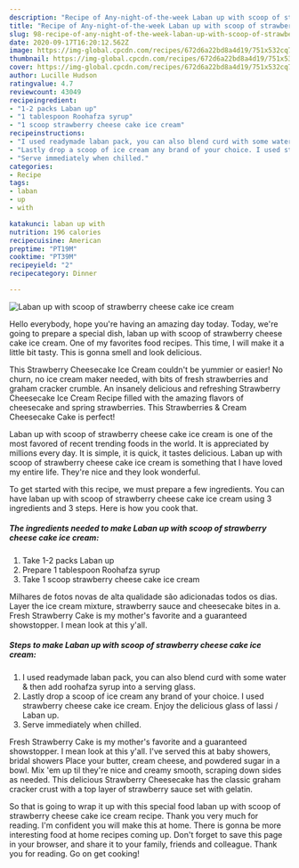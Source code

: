 ```yaml
---
description: "Recipe of Any-night-of-the-week Laban up with scoop of strawberry cheese cake ice cream"
title: "Recipe of Any-night-of-the-week Laban up with scoop of strawberry cheese cake ice cream"
slug: 98-recipe-of-any-night-of-the-week-laban-up-with-scoop-of-strawberry-cheese-cake-ice-cream
date: 2020-09-17T16:20:12.562Z
image: https://img-global.cpcdn.com/recipes/672d6a22bd8a4d19/751x532cq70/laban-up-with-scoop-of-strawberry-cheese-cake-ice-cream-recipe-main-photo.jpg
thumbnail: https://img-global.cpcdn.com/recipes/672d6a22bd8a4d19/751x532cq70/laban-up-with-scoop-of-strawberry-cheese-cake-ice-cream-recipe-main-photo.jpg
cover: https://img-global.cpcdn.com/recipes/672d6a22bd8a4d19/751x532cq70/laban-up-with-scoop-of-strawberry-cheese-cake-ice-cream-recipe-main-photo.jpg
author: Lucille Hudson
ratingvalue: 4.7
reviewcount: 43049
recipeingredient:
- "1-2 packs Laban up"
- "1 tablespoon Roohafza syrup"
- "1 scoop strawberry cheese cake ice cream"
recipeinstructions:
- "I used readymade laban pack, you can also blend curd with some water &amp; then add roohafza syrup into a serving glass."
- "Lastly drop a scoop of ice cream any brand of your choice. I used strawberry cheese cake ice cream. Enjoy the delicious glass of lassi / Laban up."
- "Serve immediately when chilled."
categories:
- Recipe
tags:
- laban
- up
- with

katakunci: laban up with 
nutrition: 196 calories
recipecuisine: American
preptime: "PT19M"
cooktime: "PT39M"
recipeyield: "2"
recipecategory: Dinner

---
```



![Laban up with scoop of strawberry cheese cake ice cream](https://img-global.cpcdn.com/recipes/672d6a22bd8a4d19/751x532cq70/laban-up-with-scoop-of-strawberry-cheese-cake-ice-cream-recipe-main-photo.jpg)

Hello everybody, hope you're having an amazing day today. Today, we're going to prepare a special dish, laban up with scoop of strawberry cheese cake ice cream. One of my favorites food recipes. This time, I will make it a little bit tasty. This is gonna smell and look delicious.

This Strawberry Cheesecake Ice Cream couldn&#39;t be yummier or easier! No churn, no ice cream maker needed, with bits of fresh strawberries and graham cracker crumble. An insanely delicious and refreshing Strawberry Cheesecake Ice Cream Recipe filled with the amazing flavors of cheesecake and spring strawberries. This Strawberries &amp; Cream Cheesecake Cake is perfect!

Laban up with scoop of strawberry cheese cake ice cream is one of the most favored of recent trending foods in the world. It is appreciated by millions every day. It is simple, it is quick, it tastes delicious. Laban up with scoop of strawberry cheese cake ice cream is something that I have loved my entire life. They're nice and they look wonderful.


To get started with this recipe, we must prepare a few ingredients. You can have laban up with scoop of strawberry cheese cake ice cream using 3 ingredients and 3 steps. Here is how you cook that.

<!--inarticleads1-->

##### The ingredients needed to make Laban up with scoop of strawberry cheese cake ice cream:

1. Take 1-2 packs Laban up
1. Prepare 1 tablespoon Roohafza syrup
1. Take 1 scoop strawberry cheese cake ice cream


Milhares de fotos novas de alta qualidade são adicionadas todos os dias. Layer the ice cream mixture, strawberry sauce and cheesecake bites in a. Fresh Strawberry Cake is my mother&#39;s favorite and a guaranteed showstopper. I mean look at this y&#39;all. 

<!--inarticleads2-->

##### Steps to make Laban up with scoop of strawberry cheese cake ice cream:

1. I used readymade laban pack, you can also blend curd with some water &amp; then add roohafza syrup into a serving glass.
1. Lastly drop a scoop of ice cream any brand of your choice. I used strawberry cheese cake ice cream. Enjoy the delicious glass of lassi / Laban up.
1. Serve immediately when chilled.


Fresh Strawberry Cake is my mother&#39;s favorite and a guaranteed showstopper. I mean look at this y&#39;all. I&#39;ve served this at baby showers, bridal showers Place your butter, cream cheese, and powdered sugar in a bowl. Mix &#39;em up til they&#39;re nice and creamy smooth, scraping down sides as needed. This delicious Strawberry Cheesecake has the classic graham cracker crust with a top layer of strawberry sauce set with gelatin. 

So that is going to wrap it up with this special food laban up with scoop of strawberry cheese cake ice cream recipe. Thank you very much for reading. I'm confident you will make this at home. There is gonna be more interesting food at home recipes coming up. Don't forget to save this page in your browser, and share it to your family, friends and colleague. Thank you for reading. Go on get cooking!
